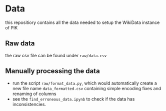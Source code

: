 # Data

this repositiory contains all the data needed to setup the WikiData instance of PIK


## Raw data
the raw csv file can be found under `raw/data.csv`

## Manually processing the data
- run the script `raw/format_data.py`, which would automatically create a new file name `data_formatted.csv` containing simple encoding fixes and renaming of columns
- see the `find_erroneous_data.ipynb` to check if the data has inconsistencies.
